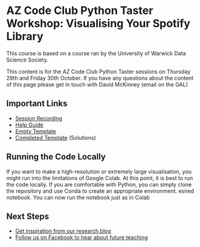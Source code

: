 # AZ Code Club Python Taster Workshop: Visualising Your Spotify Library

This course is based on a course ran by the University of Warwick Data Science Society.

This content is for the AZ Code Club Python Taster sessions on Thursday 29th and Friday 30th October. If you have any questions about the content of this page please get in touch with David McKinney (email on the GAL)

## Important Links

- [Session Recording](https://youtu.be/o0yVk7hABsM)
- [Help Guide](https://colab.research.google.com/github/warwickdatascience/spotify-workshop/blob/master/notebooks/help-guide.ipynb)
- [Empty Template](https://colab.research.google.com/github/DavidMcK9509/spotify-workshop/blob/master/Spotify_Workshop_final.ipynb)
- [Completed Template](https://colab.research.google.com/github/warwickdatascience/spotify-workshop/blob/master/notebooks/template-complete.ipynb) (Solutions)

## Running the Code Locally

If you want to make a high-resolution or extremely large visualisation, you might run into the limitations of Google Colab. At this point, it is best to run the code locally. If you are comfortable with Python, you can simply clone the repository and use Conda to create an appropriate environment. esired notebook. You can now run the notebook just as in Colab

## Next Steps

- [Get inspiration from our research blog](http://research.warwickdatascience.com/)
- [Follow us on Facebook to hear about future teaching](https://www.facebook.com/warwickdatasciencesociety)
